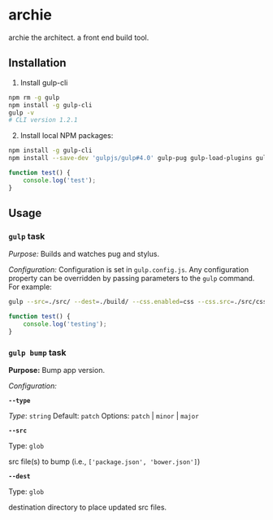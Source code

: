 # archie
archie the architect. a front end build tool.

## Installation

1. Install gulp-cli

```bash
npm rm -g gulp
npm install -g gulp-cli
gulp -v
# CLI version 1.2.1
```

2. Install local NPM packages:

```bash
npm install -g gulp-cli
npm install --save-dev 'gulpjs/gulp#4.0' gulp-pug gulp-load-plugins gulp-plumber gulp-\if gulp-sourcemaps gulp-stylus gulp-sass gulp-autoprefixer gulp-size browser-sync gulp-data front-matter gulp-rename del minimist gulp-cached gulp-remember gulp-bump
```

```js
function test() {
    console.log('test');
}
```

## Usage

<!-- Testing 123 -->

### `gulp` task

_Purpose:_
Builds and watches pug and stylus.

_Configuration:_
Configuration is set in `gulp.config.js`. Any configuration property can be overridden by passing parameters to the `gulp` command. For example:

```bash
gulp --src=./src/ --dest=./build/ --css.enabled=css --css.src=./src/css/**/*.css
```

```js
function test() {
    console.log('testing');
}
```

### `gulp bump` task

__Purpose:__
Bump app version.

_Configuration:_

**`--type`**

*Type*: `string`
Default: `patch`
Options: `patch` | `minor` | `major`

**`--src`**

Type: `glob`

src file(s) to bump (i.e., `['package.json', 'bower.json']`)

**`--dest`**

Type: `glob`

destination directory to place updated src files.
